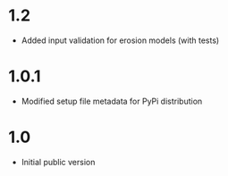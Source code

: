 # 1.2
* Added input validation for erosion models (with tests)

# 1.0.1
* Modified setup file metadata for PyPi distribution

# 1.0
* Initial public version
